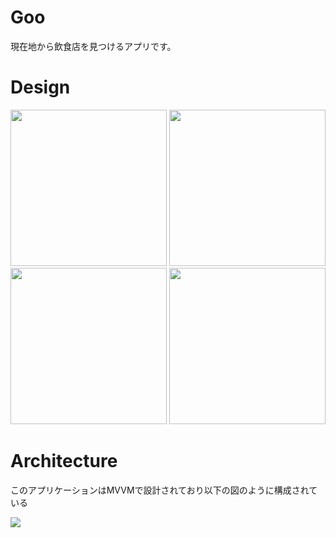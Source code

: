 # Goo

現在地から飲食店を見つけるアプリです。

# Design

<img src="https://user-images.githubusercontent.com/38370581/82757468-9f2c2f00-9e1b-11ea-9df0-ae7d5d357308.png" width="250px" /> <img src="https://user-images.githubusercontent.com/38370581/82757469-9f2c2f00-9e1b-11ea-808b-53ed95d25314.png" width="250px" />  
<img src="https://user-images.githubusercontent.com/38370581/82757470-9fc4c580-9e1b-11ea-9510-099eb0aaaf17.png" width="250px" /> <img src="https://user-images.githubusercontent.com/38370581/82757471-a05d5c00-9e1b-11ea-88d4-f25ed2cb9509.png" width="250px">

# Architecture

このアプリケーションはMVVMで設計されており以下の図のように構成されている

<img src="https://user-images.githubusercontent.com/38370581/83038769-4e654200-a078-11ea-9d26-0d7ca5b1c338.png" width="px"/>


